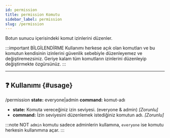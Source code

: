 ```yaml
---
id: permission
title: permission Komutu
sidebar_label: permission
slug: /permission
---
```

Botun sunucu içerisindeki komut izinlerini düzenler.

:::important BİLGİLENDİRME 
Kullanımı herkese açık olan komutları ve bu komutun kendisinin izinlerini güvenlik sebebiyle düzenleyemez ve değiştiremezsiniz.
Geriye kalam tüm komutların izinlerini düzenleyip değiştirmekte özgürsünüz.
:::

---

## ❓ Kullanımı {#usage}

/permission **state:** everyone|admin **command:** komut-adı

- **state:** Komuta vereceğiniz izin seviyesi. (everyone & admin) *[Zorunlu]*
- **command:** İzin seviyesini düzenlemek istediğiniz komutun adı. *[Zorunlu]*

:::note NOT
`admin` komutu sadece adminlerin kullamına, `everyone` ise komutu herkesin kullanımına açar.
:::
